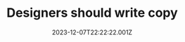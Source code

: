 ---
layout: "layouts/_blog-post.njk"
date: 2023-12-07T22:22:22.001Z
title: "Designers should write copy"
seoTitle: "Designers should write copy"
seoDescription: We want a "seat at the table" but what are we really strategizing?
ogTitle: "Designers should write copy"
ogDesc: We want a "seat at the table" but what are we really strategizing?
ogImage: "/assets/images/og/abstract.jpg"
ogImageAlt: "A screenshot of Abstract's homepage hero section that Mike designed"
headline: Designers should <span class="sm:space:nowrap">write <span class="space:nowrap"><span class="line-through">code</span> copy</span></span>
subhead: Wouldn't it make sense to write the words that we're designing?
background: "#284357"
accent: "#ea7777"
gradient: radial-gradient(100% 100% at 50% 0%, rgba(80, 94, 206, 0.2) 0%, rgba(80, 94, 206, 0) 100%)
barba: blogpost
---